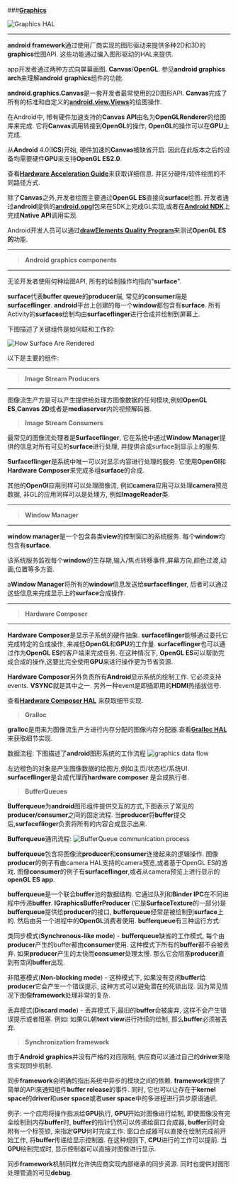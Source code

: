 
###[**Graphics**](http://source.android.com/devices/graphics/index.html)

![Graphics HAL](http://source.android.com/devices/graphics/images/ape_fwk_hal_graphics.png)

-----
**android framework**通过使用厂商实现的图形驱动来提供多种2D和3D的**graphics**绘图API. 这些功能通过编入图形驱动的HAL来提供.

app开发者通过两种方式向屏幕画图. **Canvas**/**OpenGL**. 参见**android graphics arch**来理解**android** **graphics**组件的功能.

**android.graphics.Canvas**是一套开发者最常使用的2D图形API. **Canvas**完成了所有的标准和自定义的[**android.view.Views**](http://developer.android.com/reference/android/view/View.html)的绘图操作. 

在Android中, 带有硬件加速支持的**Canvas API**由名为**OpenGLRenderer**的绘图库来完成. 它将**Canvas**调用转接到**OpenGL**的操作, **OpenGL**的操作可以在**GPU**上完成.

从**Android** 4.0(**ICS**)开始, 硬件加速的**Canvas**被缺省开启. 因此在此版本之后的设备均需要硬件**GPU**来支持**OpenGL ES2.0**.  

查看[**Hardware Acceleration Guide**](https://developer.android.com/guide/topics/graphics/hardware-accel.html)来获取详细信息. 并区分硬件/软件绘图的不同路径方式.

除了**Canvas**之外,开发者绘图主要通过**OpenGL ES**直接向**surface**绘图. 开发者通过**android**提供的[**android.opgl**](http://developer.android.com/reference/android/opengl/package-summary.html)包来在SDK上完成GL实现,或者在[**Android NDK**](https://developer.android.com/tools/sdk/ndk/index.html)上完成**Native API**调用实现.

Android开发人员可以通过[**drawElements Quality Program**](http://source.android.com/devices/graphics/testing.html)来测试**OpenGL ES的**功能.

----------
> **Android graphics components**

-----
无论开发者使用何种绘图API, 所有的绘制操作均指向"**surface**". 

**surface**代表**buffer queue**的**producer**端, 常见的**consumer**端是**surfaceflinger**. **android**平台上创建的每一个**window**都包含有**surface**. 所有Activity的**surfaces**绘制均由**surfaceflinger**进行合成并绘制到屏幕上.

下图描述了关键组件是如何联和工作的:

![How Surface Are Rendered](http://source.android.com/devices/graphics/images/ape_fwk_graphics.png)

以下是主要的组件:

-----
> **Image Stream Producers**

-----
图像流生产方是可以产生提供给处理方图像数据的任何模块,例如**OpenGL ES**,**Canvas 2D**或者是**mediaserver**内的视频解码器.

> **Image Stream Consumers**

最常见的图像流处理者是**Surfaceflinger**, 它在系统中通过**Window Manager**提供的信息对所有可见的**surface**进行处理, 并提供合成surface到显示上的服务.

**Surfaceflinger**是系统中唯一可以对显示内容进行处理的服务. 它使用**OpenGl**和**Hardware Composer**来完成多组**surface**的合成.

其他的**OpenGl**应用同样可以处理图像流, 例如**camera**应用可以处理**camera**预览数据, 非GL的应用同样可以是处理方, 例如**ImageReader**类.

-----
> **Window Manager**

-----
**window manager**是一个包含各类**view**的控制窗口的系统服务. 每个**window**均包含有**surface**.  

该系统服务监视每个**window**的生存期,输入/焦点转移事件,屏幕方向,颜色过渡,动画,位置等多方面. 

a**Window Manager**将所有的**window**信息发送给**surfaceflinger**, 后者可以通过这些信息来完成显示上的**surface**合成操作.

-----
> **Hardware Composer**

-----
**Hardware Composer**是显示子系统的硬件抽象.  **surfaceflinger**能够通过委托它完成特定的合成操作, 来减低**OpenGL**和**GPU**的工作量.  **surfaceflinger**也可以通过作为**OpenGL ES**的客户端来完成任务.  在这种情况下, **OpenGL ES**可以帮助完成合成的操作,这要比完全使用**GPU**来进行操作更为节省资源.

**Hardware Composer**另外负责所有**Android**显示系统的绘制工作. 它必须支持events. **VSYNC**就是其中之一. 另外一种event是即插即用的**HDMI**热插拔信号.

查看[**Hardware Composer HAL**](http://source.android.com/devices/graphics.html#hardware_composer_hal) 来获取细节实现.

> **Gralloc**

**gralloc**是用来为图像流生产方进行内存分配的图像内存分配器.查看[**Gralloc HAL**](http://source.android.com/devices/graphics.html#gralloc) 来获取细节实现.

数据流程:
下图描述了**android**图形系统的工作流程
![graphics data flow](http://source.android.com/devices/graphics/images/graphics_pipeline.png)

左边橙色的对象是产生图像数据的绘图方,例如主页/状态栏/系统UI. **surfaceflinger**是合成代理而**hardware composer** 是合成执行者.

> **BufferQueues**

**Bufferqueue**为**android**图形组件提供交互的方式,下图表示了常见的**producer/consumer**之间的固定流程.  当**producer**将**buffer**提交后,**surfaceflinger**负责将所有的内容合成显示出来.

**Bufferqueue**通讯流程:
![BufferQueue communication process](http://source.android.com/devices/graphics/images/bufferqueue.png)

**bufferqueue**包含将图像流**producer**和**consumer**连接起来的逻辑操作. 图像**producer**的例子有由camera HAL支持的camera预览,或者基于OpenGL ES的游戏. 图像**consumer**的例子有**surfaceflinger**,或者从camera预览上进行显示的**openGL ES app**.

**bufferqueue**是一个联合**buffer**池的数据结构. 它通过队列和**Binder IPC**在不同进程中传递**buffer**. **IGraphicsBufferProducer** (它是**SurfaceTexture**的一部分)是**bufferqueue**提供给**producer**的接口,  **bufferqueue**经常是被绘制到**surface**上的. 然后由另一个进程中的**OpenGL**消费者使用.  **bufferqueue**有三种运行方式:

类同步模式(**Synchronous-like mode**) - **bufferqueue**缺省的工作模式, 每个由**producer**产生的buffer都由**consumer**使用. 这种模式下所有的**buffer**都不会被丢弃. 如果**producer**产生的太快而**consumer**处理太慢. 那么它会阻塞**producer**直到有空闲**buffer**出现.

非阻塞模式(**Non-blocking mode**) - 这种模式下, 如果没有空闲**buffer**给**producer**它会产生一个错误提示, 这种方式可以避免潜在的死锁出现. 因为常见情况下图像**framework**处理非常的复杂.

丢弃模式(**Discard mode**) - 丢弃模式下,最旧的**buffer**会被废弃, 这样不会产生错误提示或者阻塞. 例如: 如果GL朝**text view**进行持续的绘制, 那么**buffer**必须被丢弃.


> **Synchronization framework**

由于**Android** **graphics**并没有严格的对应限制, 供应商可以通过自己的**driver**来隐含实现同步机制. 

同步**framework**会明确的指出系统中异步的模块之间的依赖. **framework**提供了简单的API来通知组件**buffer release**的事件.  同时, 它也可以让存在于**kernel space**的**driver**和**user space**或者**user space**中的多进程进行异步原语通讯.

例子: 一个应用将操作指派给**GPU**执行, **GPU**开始对图像进行绘制, 即使图像没有完全绘制到内存**buffer**时, **buffer**的指针仍然可以传递给窗口合成器, **buffer**同时会附有一个标签锁, 来指定**GPU**何时完成工作. 窗口合成器可以直接在绘制完成前开始工作, 将**buffer**传递给显示控制器. 在这种规则下, **CPU**进行的工作可以提前. 当**GPU**绘制完成时, 显示控制器可以直接对图像进行显示.

同步**framework**机制同样允许供应商实现内部继承的同步资源. 同时也提供对图形处理管道的可见**debug**.

